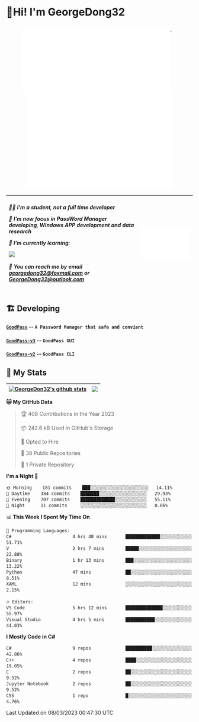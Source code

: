 # 👋Hi! I'm GeorgeDong32
<p align="center">
  <a href="#">
    <img width="400" align="top" src="https://github.com/GeorgeDong32/GeorgeDong32/blob/main/metrics.classic.svg" />
  </a>
  &emsp;
  <a href="#">
    <img width="400" align="top" src="https://github.com/GeorgeDong32/GeorgeDong32/blob/main/metrics.achievements.svg" />
  </a>
</p>

| <h5 align="left"> <p>🧑‍🎓 I'm a student, not a full time developer</p> <p>👀 I’m now focus in PassWord Manager developing, Windows APP development and data research</p> <p>📖 I’m currently learning:</p> <p><img height="28" src="https://skillicons.dev/icons?i=cs,c,cpp,matlab,cmake,py,dotnet,unity" /></p> <p>💬 You can reach me by email georgedong32@foxmail.com or GeorgeDong32@outlook.com</p></h5> | <img width="450" alt="my-commit-calendar" src="https://github.com/GeorgeDong32/GeorgeDong32/blob/main/metrics.plugin.isocalendar.svg" > |
| ------------- | ------------- |

## 🏗️ Developing
#### [`GoodPass`](https://github.com/GeorgeDong32/GoodPass) -- `A Password Manager that safe and convient`
#### [`GoodPass-v3`](https://github.com/GeorgeDong32/GoodPass-v3) -- `GoodPass GUI`
#### [`GoodPass-v2`](https://github.com/GeorgeDong32/GoodPass-v2) -- `GoodPass CLI`

## 🚀 My Stats

| <a href="https://github.com/GeorgeDong32/github-readme-stats"><img align="center" src="https://github-readme-stats-one-topaz-92.vercel.app/api?username=GeorgeDong32&show_icons=true&bg_color=45,34558b,FFFFFF&title_color=FFFFFF&icon_color=F5DF4D&hide_border=1" alt="GeorgeDon32's github stats" /></a> | <a href="https://github.com/GeorgeDong32/github-readme-stats"><img align="center" height="192" src="https://github-readme-stats-one-topaz-92.vercel.app/api/top-langs/?username=GeorgeDong32&layout=compact&bg_color=45,FFFFFF,34558b&title_color=555555&hide_border=1&langs_count=7" /></a> |
| ------------- | ------------- |


<!--START_SECTION:waka-->
**🐱 My GitHub Data** 

> 🏆 408 Contributions in the Year 2023
 > 
> 📦 242.6 kB Used in GitHub's Storage 
 > 
> 💼 Opted to Hire
 > 
> 📜 38 Public Repositories 
 > 
> 🔑 1 Private Repository 
 > 
**I'm a Night 🦉** 

```text
🌞 Morning    181 commits    ███░░░░░░░░░░░░░░░░░░░░░░   14.11% 
🌆 Daytime    384 commits    ███████░░░░░░░░░░░░░░░░░░   29.93% 
🌃 Evening    707 commits    █████████████░░░░░░░░░░░░   55.11% 
🌙 Night      11 commits     ░░░░░░░░░░░░░░░░░░░░░░░░░   0.86%

```


📊 **This Week I Spent My Time On** 

```text
💬 Programming Languages: 
C#                       4 hrs 48 mins       █████████████░░░░░░░░░░░░   51.71% 
V                        2 hrs 7 mins        █████░░░░░░░░░░░░░░░░░░░░   22.88% 
Binary                   1 hr 13 mins        ███░░░░░░░░░░░░░░░░░░░░░░   13.22% 
Python                   47 mins             ██░░░░░░░░░░░░░░░░░░░░░░░   8.51% 
XAML                     12 mins             ░░░░░░░░░░░░░░░░░░░░░░░░░   2.15%

🔥 Editors: 
VS Code                  5 hrs 12 mins       ██████████████░░░░░░░░░░░   55.97% 
Visual Studio            4 hrs 5 mins        ███████████░░░░░░░░░░░░░░   44.03%

```

**I Mostly Code in C#** 

```text
C#                       9 repos             ██████████░░░░░░░░░░░░░░░   42.86% 
C++                      4 repos             ████░░░░░░░░░░░░░░░░░░░░░   19.05% 
C                        2 repos             ██░░░░░░░░░░░░░░░░░░░░░░░   9.52% 
Jupyter Notebook         2 repos             ██░░░░░░░░░░░░░░░░░░░░░░░   9.52% 
CSS                      1 repo              █░░░░░░░░░░░░░░░░░░░░░░░░   4.76%

```



 Last Updated on 08/03/2023 00:47:30 UTC
<!--END_SECTION:waka-->

